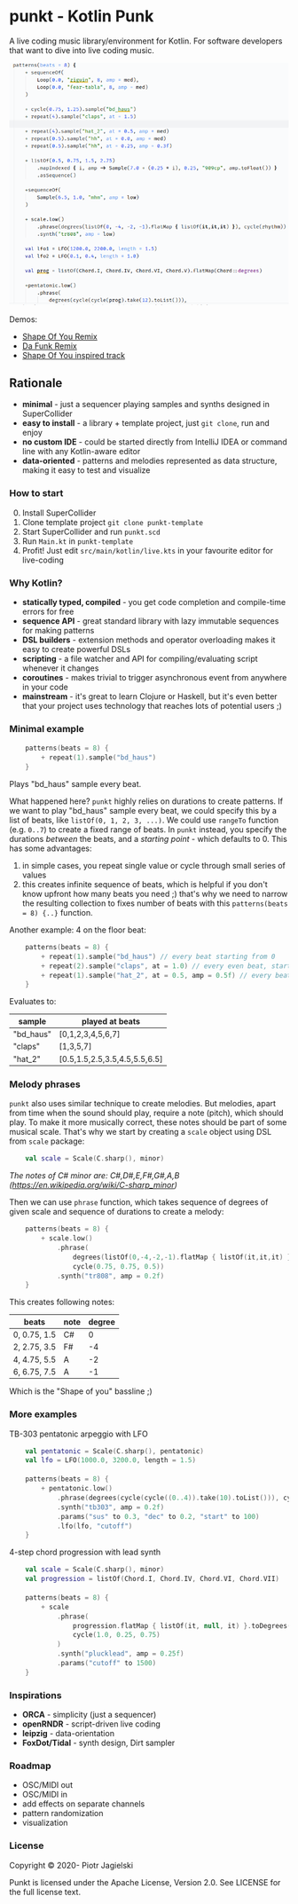 # punkt - Kotlin Punk
A live coding music library/environment for Kotlin. For software developers that want to dive into live coding music.

[![Punkt demo](screen.png)](https://youtu.be/94xzNW6hxR8?t=120)

Demos: 
* [Shape Of You Remix](https://www.youtube.com/watch?v=TBDG_34yKys)
* [Da Funk Remix](https://www.youtube.com/watch?v=OdQQJPpL6Lo)
* [Shape Of You inspired track](https://www.youtube.com/watch?v=94xzNW6hxR8)

## Rationale
* **minimal** - just a sequencer playing samples and synths designed in SuperCollider  
* **easy to install** - a library + template project, just `git clone`, run and enjoy
* **no custom IDE** - could be started directly from IntelliJ IDEA or command line with any Kotlin-aware editor 
* **data-oriented** - patterns and melodies represented as data structure, making it easy to test and visualize

### How to start
0. Install SuperCollider
1. Clone template project `git clone punkt-template`
2. Start SuperCollider and run `punkt.scd`
3. Run `Main.kt` in `punkt-template`
4. Profit! Just edit `src/main/kotlin/live.kts` in your favourite editor for live-coding 

### Why Kotlin?
* **statically typed, compiled** - you get code completion and compile-time errors for free
* **sequence API** - great standard library with lazy immutable sequences for making patterns
* **DSL builders** - extension methods and operator overloading makes it easy to create powerful DSLs 
* **scripting** - a file watcher and API for compiling/evaluating script whenever it changes
* **coroutines** - makes trivial to trigger asynchronous event from anywhere in your code
* **mainstream** - it's great to learn Clojure or Haskell, but it's even better that your project uses technology that reaches lots of potential users ;) 

### Minimal example

```kotlin
    patterns(beats = 8) {
        + repeat(1).sample("bd_haus")       
    }
```
Plays "bd_haus" sample every beat.

What happened here? `punkt` highly relies on durations to create patterns. If we want to play "bd_haus" sample every
beat, we could specify this by a list of beats, like `listOf(0, 1, 2, 3, ...)`. We could use `rangeTo` function (e.g. `0..7`) to
create a fixed range of beats. In `punkt` instead, you specify the durations *between* the beats, and a
*starting point* - which defaults to 0. This has some advantages:
 1. in simple cases, you repeat single value or cycle through small series of values
 2. this creates infinite sequence of beats, which is helpful if you don't know upfront how many beats you need ;) 
 that's why we need to narrow the resulting collection to fixes number of beats with this `patterns(beats = 8) {..}` 
 function.
 
 Another example: 4 on the floor beat:
 ```kotlin
     patterns(beats = 8) {
         + repeat(1).sample("bd_haus") // every beat starting from 0
         + repeat(2).sample("claps", at = 1.0) // every even beat, starting from 1     
         + repeat(1).sample("hat_2", at = 0.5, amp = 0.5f) // every beat, starting from 0.5
     }
 ```
Evaluates to:

| sample    | played at beats               |
|-----------|-------------------------------|
| "bd_haus" | [0,1,2,3,4,5,6,7]             |
| "claps"   | [1,3,5,7]                     |
| "hat_2"   | [0.5,1.5,2.5,3.5,4.5,5.5,6.5] | 

### Melody phrases
`punkt` also uses similar technique to create melodies. But melodies, apart from time when the sound should play,
require a note (pitch), which should play. To make it more musically correct, these notes should be part
of some musical scale. That's why we start by creating a `scale` object using DSL from `scale` package:

```kotlin
    val scale = Scale(C.sharp(), minor)
```
*The notes of C# minor are: C#,D#,E,F#,G#,A,B (https://en.wikipedia.org/wiki/C-sharp_minor)*

Then we can use `phrase` function, which takes sequence of degrees of given scale and sequence of durations to create a melody: 
```kotlin
    patterns(beats = 8) {
        + scale.low()
            .phrase(
                degrees(listOf(0,-4,-2,-1).flatMap { listOf(it,it,it) }),
                cycle(0.75, 0.75, 0.5))
            .synth("tr808", amp = 0.2f)
    }
```
This creates following notes:

| beats        | note | degree |
|--------------|------|--------|
| 0, 0.75, 1.5 | C#   |     0  |
| 2, 2.75, 3.5 | F#   |    -4  |
| 4, 4.75, 5.5 | A    |    -2  |
| 6, 6.75, 7.5 | A    |    -1  |

Which is the "Shape of you" bassline ;)

### More examples
TB-303 pentatonic arpeggio with LFO
```kotlin
    val pentatonic = Scale(C.sharp(), pentatonic)
    val lfo = LFO(1000.0, 3200.0, length = 1.5)
    
    patterns(beats = 8) {
        + pentatonic.low()
            .phrase(degrees(cycle(cycle((0..4)).take(10).toList())), cycle(0.25))
            .synth("tb303", amp = 0.2f)
            .params("sus" to 0.3, "dec" to 0.2, "start" to 100)
            .lfo(lfo, "cutoff")
    }
``` 

4-step chord progression with lead synth
```kotlin
    val scale = Scale(C.sharp(), minor)
    val progression = listOf(Chord.I, Chord.IV, Chord.VI, Chord.VII)

    patterns(beats = 8) {
        + scale
            .phrase(
                progression.flatMap { listOf(it, null, it) }.toDegrees(),
                cycle(1.0, 0.25, 0.75)
            )
            .synth("plucklead", amp = 0.25f)
            .params("cutoff" to 1500)
    }
```

### Inspirations
* **ORCA** - simplicity (just a sequencer)
* **openRNDR** - script-driven live coding
* **leipzig** - data-orientation
* **FoxDot/Tidal** - synth design, Dirt sampler

### Roadmap
* OSC/MIDI out
* OSC/MIDI in
* add effects on separate channels
* pattern randomization
* visualization

### License
Copyright © 2020- Piotr Jagielski

Punkt is licensed under the Apache License, Version 2.0. See LICENSE for the full license text.






